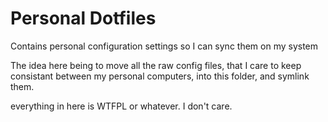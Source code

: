 Personal Dotfiles
=====

Contains personal configuration settings so I can sync them on my system

The idea here being to move all the raw config files, that I care to keep consistant between my personal computers, into this folder, and symlink them.

everything in here is WTFPL or whatever. I don't care. 
